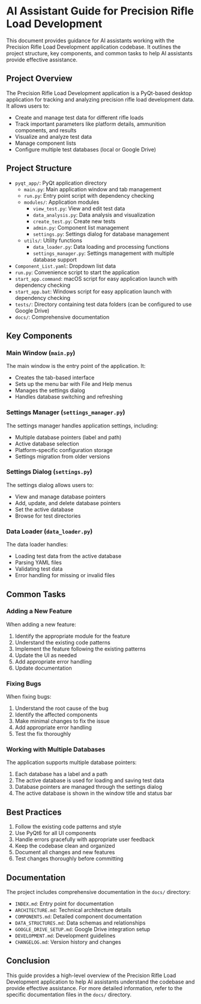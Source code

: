 # AI Assistant Guide for Precision Rifle Load Development

This document provides guidance for AI assistants working with the Precision Rifle Load Development application codebase. It outlines the project structure, key components, and common tasks to help AI assistants provide effective assistance.

## Project Overview

The Precision Rifle Load Development application is a PyQt-based desktop application for tracking and analyzing precision rifle load development data. It allows users to:

- Create and manage test data for different rifle loads
- Track important parameters like platform details, ammunition components, and results
- Visualize and analyze test data
- Manage component lists
- Configure multiple test databases (local or Google Drive)

## Project Structure

- `pyqt_app/`: PyQt application directory
  - `main.py`: Main application window and tab management
  - `run.py`: Entry point script with dependency checking
  - `modules/`: Application modules
    - `view_test.py`: View and edit test data
    - `data_analysis.py`: Data analysis and visualization
    - `create_test.py`: Create new tests
    - `admin.py`: Component list management
    - `settings.py`: Settings dialog for database management
  - `utils/`: Utility functions
    - `data_loader.py`: Data loading and processing functions
    - `settings_manager.py`: Settings management with multiple database support
- `Component_List.yaml`: Dropdown list data
- `run.py`: Convenience script to start the application
- `start_app.command`: macOS script for easy application launch with dependency checking
- `start_app.bat`: Windows script for easy application launch with dependency checking
- `tests/`: Directory containing test data folders (can be configured to use Google Drive)
- `docs/`: Comprehensive documentation

## Key Components

### Main Window (`main.py`)

The main window is the entry point of the application. It:
- Creates the tab-based interface
- Sets up the menu bar with File and Help menus
- Manages the settings dialog
- Handles database switching and refreshing

### Settings Manager (`settings_manager.py`)

The settings manager handles application settings, including:
- Multiple database pointers (label and path)
- Active database selection
- Platform-specific configuration storage
- Settings migration from older versions

### Settings Dialog (`settings.py`)

The settings dialog allows users to:
- View and manage database pointers
- Add, update, and delete database pointers
- Set the active database
- Browse for test directories

### Data Loader (`data_loader.py`)

The data loader handles:
- Loading test data from the active database
- Parsing YAML files
- Validating test data
- Error handling for missing or invalid files

## Common Tasks

### Adding a New Feature

When adding a new feature:
1. Identify the appropriate module for the feature
2. Understand the existing code patterns
3. Implement the feature following the existing patterns
4. Update the UI as needed
5. Add appropriate error handling
6. Update documentation

### Fixing Bugs

When fixing bugs:
1. Understand the root cause of the bug
2. Identify the affected components
3. Make minimal changes to fix the issue
4. Add appropriate error handling
5. Test the fix thoroughly

### Working with Multiple Databases

The application supports multiple database pointers:
1. Each database has a label and a path
2. The active database is used for loading and saving test data
3. Database pointers are managed through the settings dialog
4. The active database is shown in the window title and status bar

## Best Practices

1. Follow the existing code patterns and style
2. Use PyQt6 for all UI components
3. Handle errors gracefully with appropriate user feedback
4. Keep the codebase clean and organized
5. Document all changes and new features
6. Test changes thoroughly before committing

## Documentation

The project includes comprehensive documentation in the `docs/` directory:
- `INDEX.md`: Entry point for documentation
- `ARCHITECTURE.md`: Technical architecture details
- `COMPONENTS.md`: Detailed component documentation
- `DATA_STRUCTURES.md`: Data schemas and relationships
- `GOOGLE_DRIVE_SETUP.md`: Google Drive integration setup
- `DEVELOPMENT.md`: Development guidelines
- `CHANGELOG.md`: Version history and changes

## Conclusion

This guide provides a high-level overview of the Precision Rifle Load Development application to help AI assistants understand the codebase and provide effective assistance. For more detailed information, refer to the specific documentation files in the `docs/` directory.
